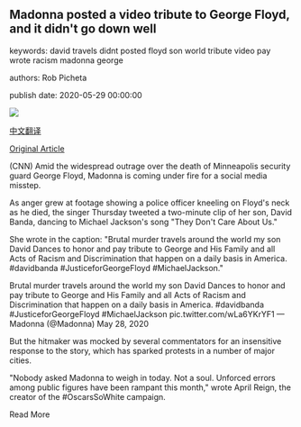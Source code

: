 ## Madonna posted a video tribute to George Floyd, and it didn't go down well

keywords: david travels didnt posted floyd son world tribute video pay wrote racism madonna george

authors: Rob Picheta

publish date: 2020-05-29 00:00:00

![](https://cdn.cnn.com/cnnnext/dam/assets/190823000057-madonna-050419-super-tease.jpg)

[中文翻译](Madonna%20posted%20a%20video%20tribute%20to%20George%20Floyd%2C%20and%20it%20didn%27t%20go%20down%20well_zh.md)

[Original Article](https://edition.cnn.com/2020/05/29/entertainment/madonna-george-floyd-video-scli-intl/index.html)

(CNN) Amid the widespread outrage over the death of Minneapolis security guard George Floyd, Madonna is coming under fire for a social media misstep.

As anger grew at footage showing a police officer kneeling on Floyd's neck as he died, the singer Thursday tweeted a two-minute clip of her son, David Banda, dancing to Michael Jackson's song "They Don't Care About Us."

She wrote in the caption: "Brutal murder travels around the world my son David Dances to honor and pay tribute to George and His Family and all Acts of Racism and Discrimination that happen on a daily basis in America. \#davidbanda \#JusticeforGeorgeFloyd \#MichaelJackson."

Brutal murder travels around the world my son David Dances to honor and pay tribute to George and His Family and all Acts of Racism and Discrimination that happen on a daily basis in America. \#davidbanda \#JusticeforGeorgeFloyd \#MichaelJackson pic.twitter.com/wLa6YKrYF1 — Madonna (@Madonna) May 28, 2020

But the hitmaker was mocked by several commentators for an insensitive response to the story, which has sparked protests in a number of major cities.

"Nobody asked Madonna to weigh in today. Not a soul. Unforced errors among public figures have been rampant this month," wrote April Reign, the creator of the \#OscarsSoWhite campaign.

Read More